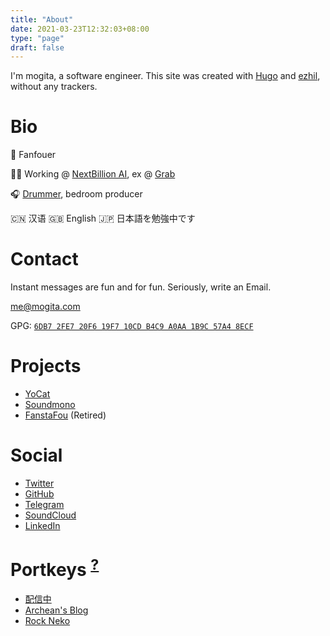 ```yaml
---
title: "About"
date: 2021-03-23T12:32:03+08:00
type: "page"
draft: false
---
```


I'm mogita, a software engineer. This site was created with [Hugo](https://gohugo.io/) and [ezhil](https://github.com/vividvilla/ezhil), without any trackers.

# Bio

🦋 Fanfouer

🧑‍💻 Working @ [NextBillion AI](https://nb.ai), ex @ [Grab](https://grab.com)

🎧 [Drummer](https://space.bilibili.com/70342), bedroom producer

🇨🇳 汉语 🇬🇧 English 🇯🇵 日本語を勉強中です

# Contact

Instant messages are fun and for fun. Seriously, write an Email.

[me@mogita.com](mailto:me@mogita.com)

GPG: [`6DB7 2FE7 20F6 19F7 10CD B4C9 A0AA 1B9C 57A4 8ECF`](http://hkps.pool.sks-keyservers.net/pks/lookup?op=vindex&fingerprint=on&search=0xA0AA1B9C57A48ECF)

# Projects

- [YoCat](https://fanfou.com/yocat)
- [Soundmono](https://soundmono.com)
- [FanstaFou](http://fanstafou.mogita.com) (Retired)

# Social

- [Twitter](https://twitter.com/mogita)
- [GitHub](https://github.com/mogita)
- [Telegram](https://t.me/mogita)
- [SoundCloud](https://soundcloud.com/mogita)
- [LinkedIn](https://www.linkedin.com/in/mogita/)

# Portkeys <sup><a href="https://harrypotter.fandom.com/wiki/Portkey" target="_blank">?</a></sup>

- [配信中](https://www.yocson.com)
- [Archean's Blog](https://archeanz.com)
- [Rock Neko](https://rockneko.xyz)
